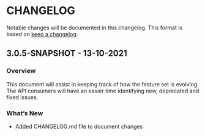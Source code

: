 # CHANGELOG

Notable changes will be documented in this changelog. This format is based on [keep a changelog](https://keepachangelog.com/en/1.0.0/).

## 3.0.5-SNAPSHOT - 13-10-2021

### Overview

This document will assist in keeping track of how the feature set is evolving. The API consumers will have an easier time identifying new, deprecated and fixed issues.

### What’s New

- Added CHANGELOG.md file to document changes
